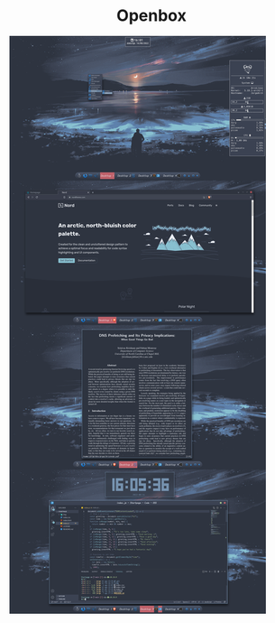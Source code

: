 <h1 align="center"> 
  Openbox 
</h1>

![openbox](https://raw.githubusercontent.com/Jorgedeveloopzz/dotfiles/master/.screenshots/openbox.png)

